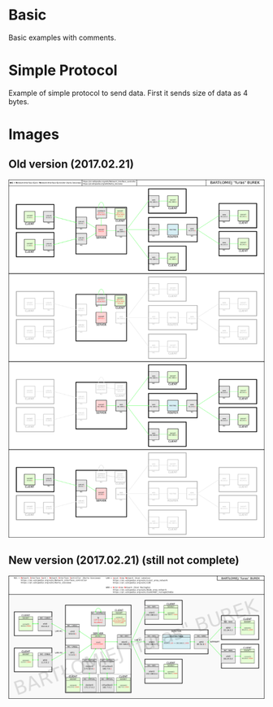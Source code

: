 # Basic

Basic examples with comments.

# Simple Protocol

Example of simple protocol to send data. First it sends size of data as 4 bytes.

# Images

## Old version (2017.02.21)

![#1](images/sockets_ver0.png?raw=true)

## New version (2017.02.21) (still not complete)

![#2](images/sockets_ver1.png?raw=true)
